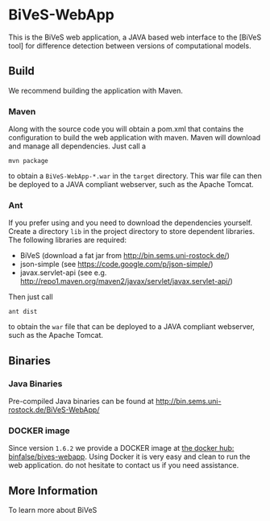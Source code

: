 # BiVeS-WebApp
This is the BiVeS web application, a JAVA based web interface to the [BiVeS tool] for difference detection between versions of computational models.

## Build
We recommend building the application with Maven.

### Maven
Along with the source code you will obtain a pom.xml that contains the configuration to build the web application with maven. Maven will download and manage all dependencies. Just call a

    mvn package

to obtain a `BiVeS-WebApp-*.war` in the `target` directory. This war file can then be deployed to a JAVA compliant webserver, such as the Apache Tomcat.


### Ant
If you prefer using and you need to download the dependencies yourself. Create a directory `lib` in the project directory to store dependent libraries. The following libraries are required:

* BiVeS (download a fat jar from http://bin.sems.uni-rostock.de/)
* json-simple (see https://code.google.com/p/json-simple/)
* javax.servlet-api (see e.g. http://repo1.maven.org/maven2/javax/servlet/javax.servlet-api/)

Then just call 

    ant dist

to obtain the `war` file that can be deployed to a JAVA compliant webserver, such as the Apache Tomcat.

## Binaries

### Java Binaries
Pre-compiled Java binaries can be found at http://bin.sems.uni-rostock.de/BiVeS-WebApp/

### DOCKER image
Since version `1.6.2` we provide a DOCKER image at [the docker hub: binfalse/bives-webapp](https://hub.docker.com/r/binfalse/bives-webapp/). Using Docker it is very easy and clean to run the web application. do not hesitate to contact us if you need assistance.



## More Information

To learn more about BiVeS

